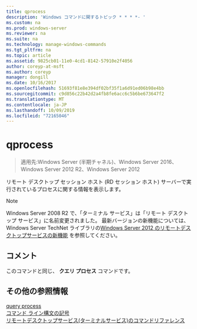 ```yaml
---
title: qprocess
description: 'Windows コマンドに関するトピック * * * *- '
ms.custom: na
ms.prod: windows-server
ms.reviewer: na
ms.suite: na
ms.technology: manage-windows-commands
ms.tgt_pltfrm: na
ms.topic: article
ms.assetid: 9825cb01-11e0-4cd1-8142-57910e2f4056
author: coreyp-at-msft
ms.author: coreyp
manager: dongill
ms.date: 10/16/2017
ms.openlocfilehash: 51693f81e8e394df02bf35f1a6d91ed06b98e4bb
ms.sourcegitcommit: c9d856c22b42d2a4fb8fe6acc6c5b6be673647f2
ms.translationtype: MT
ms.contentlocale: ja-JP
ms.lasthandoff: 10/09/2019
ms.locfileid: "72165046"
---
```

# <a name="qprocess"></a>qprocess

>適用先:Windows Server (半期チャネル)、Windows Server 2016、Windows Server 2012 R2、Windows Server 2012

リモート デスクトップ セッション ホスト (RD セッション ホスト) サーバーで実行されているプロセスに関する情報を表示します。

> [!NOTE]
> Windows Server 2008 R2 で、「ターミナル サービス」は「リモート デスクトップ サービス」に名前変更されました。 最新バージョンの新機能については、Windows Server TechNet ライブラリの[Windows Server 2012 のリモートデスクトップサービスの新機能](https://technet.microsoft.com/library/hh831527) を参照してください。

## <a name="remarks"></a>コメント
このコマンドと同じ、 **クエリ プロセス** コマンドです。

## <a name="additional-references"></a>その他の参照情報
[query process](query-process.md)  
[コマンド ライン構文の記号](command-line-syntax-key.md)  
[リモートデスクトップサービス&#40;ターミナルサービス&#41;のコマンドリファレンス](remote-desktop-services-terminal-services-command-reference.md)  
